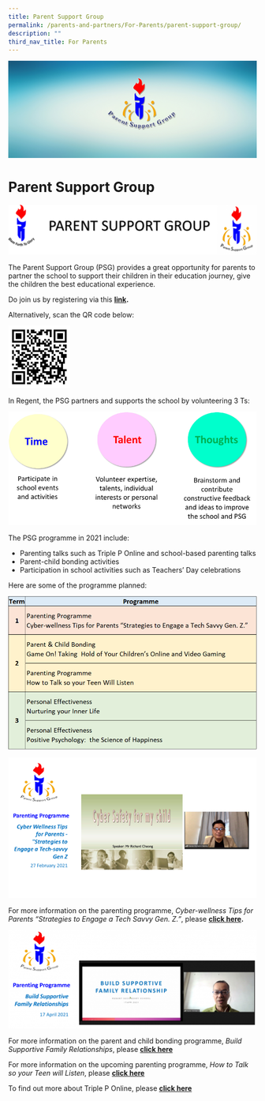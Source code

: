 ```yaml
---
title: Parent Support Group
permalink: /parents-and-partners/For-Parents/parent-support-group/
description: ""
third_nav_title: For Parents
---
```

![](/images/2018-Banner_PSG-header.jpg)

# **Parent Support Group**

![](/images/PSG-1024x206.png)

The Parent Support Group (PSG) provides a great opportunity for parents to partner the school to support their children in their education journey, give the children the best educational experience.

Do join us by registering via this **[link](https://forms.gle/osqwqBwsAHDpzpsW7).**

Alternatively, scan the QR code below:

<img src="/images/QRCODEPSG.png" 
     style="width:25%">
		 
In Regent, the PSG partners and supports the school by volunteering 3 Ts:

![](/images/psg21.png)

The PSG programme in 2021 include:

*   Parenting talks such as Triple P Online and school-based parenting talks
*   Parent-child bonding activities
*   Participation in school activities such as Teachers’ Day celebrations

Here are some of the programme planned:

![](/images/PSG_Programme_2021.png)

![](/images/PSG-Gen-Z.png)

For more information on the parenting programme, _Cyber-wellness Tips for Parents “Strategies to Engage a Tech Savvy Gen. Z.”_, please **[click here](/files/PSG-Talk-1.pdf).**

![](/images/PSG-graphic-1024x405.png)

For more information on the parent and child bonding programme, _Build Supportive Family Relationships_, please **[click here](/files/PSG-Talk-2.pdf)**

For more information on the upcoming parenting programme, _How to Talk so your Teen will Listen_, please **[click here](/files/PSG-Talk-3.pdf)**

To find out more about Triple P Online, please **[click here](/files/EDM-Level-2-Seminars-for-parents.pdf)**